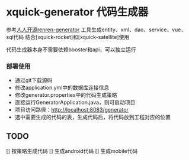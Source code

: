 # xquick-generator 代码生成器

参考[人人开源renren-generator](https://gitee.com/renrenio/renren-generator) 工具生成entity、xml、dao、service、vue、sql代码 结合[xquick-rocket]和[xquick-satellite]使用

代码生成器本身不需要依赖booster和api，可以独立运行

### 部署使用

* 通过git下载源码
* 修改application.yml中的数据库连接信息
* 修改generator.properties中的代码生成策略
* 直接运行GeneratorApplication.java，则可启动项目
* 项目访问路径：[http://localhost:8083/generator](http://localhost:8083/generator)
* 选中需要生成的代码的表，生成代码后，将代码放到工程对应的位置

## TODO
[] 按策略生成代码 
[] 生成android代码 
[] 生成mobile代码

